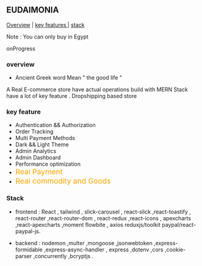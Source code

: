
## EUDAIMONIA

[Overview](#overview) |
[key features ](#key-feature) |
[stack](#stack) 

Note : You can only buy  in Egypt

onProgress

### overview
- Ancient Greek word Mean " the good life "
  
A Real E-commerce store have actual operations build with MERN Stack have a lot of key feature . Dropshipping based store 


### key feature 
- Authentication &&  Authorization
- Order Tracking 
- Multi Payment Methods 
- Dark && Light Theme 
- Admin Analytics 
- Admin Dashboard 
- Performance optimization
- <span style="color:orange;font-size:1.2rem;"> Real Payment</span> 
- <span style="color:orange;font-size:1.2rem;">  Real commodity and Goods </span> 


### Stack 

- frontend :  React , tailwind ,  slick-carousel ,  react-slick ,react-toastify ,   react-router ,react-router-dom ,  react-redux ,react-icons ,   apexcharts ,react-apexcharts   ,moment flowbite ,  axios reduxjs/toolkit paypal/react-paypal-js.

- backend : nodemon ,multer ,mongoose ,jsonwebtoken ,express-formidable ,express-async-handler , express ,dotenv ,cors ,cookie-parser ,concurrently ,bcryptjs .
